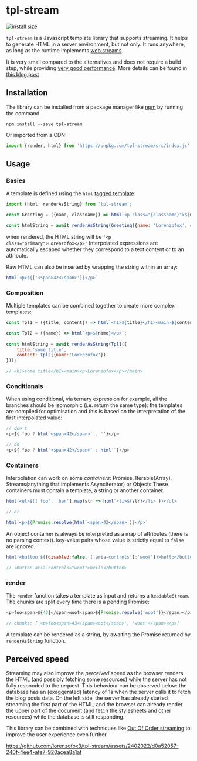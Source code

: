 # tpl-stream

[![install size](https://packagephobia.com/badge?p=tpl-stream)](https://packagephobia.com/result?p=tpl-stream)

``tpl-stream`` is a Javascript template library that supports streaming. It helps to generate HTML in a server environment, but not only. It runs anywhere, as long as the runtime implements [web streams](https://developer.mozilla.org/en-US/docs/Web/API/ReadableStream).

It is very small compared to the alternatives and does not require a build step, while providing [very good performance](./benchmark). More details can be found in [this blog post](https://lorenzofox.dev/posts/html-streaming-part-2/)

## Installation

The library can be installed from a package manager like [npm](https://www.npmjs.com/) by running the command

``npm install --save tpl-stream``

Or imported from a CDN:

```js
import {render, html} from 'https://unpkg.com/tpl-stream/src/index.js';
```

## Usage

### Basics

A template is defined using the ``html`` [tagged template](https://developer.mozilla.org/en-US/docs/Web/JavaScript/Reference/Template_literals#tagged_templates):

```js
import {html, renderAsString} from 'tpl-stream';

const Greeting = ({name, classname}) => html`<p class="{classname}">${name}</p>`;

const htmlString = await renderAsString(Greeting({name: 'Lorenzofox', classname: 'primary'}))

```

when rendered, the HTML string will be ``'<p class="primary">Lorenzofox</p>'``
Interpolated expressions are automatically escaped whether they correspond to a text content or to an attribute.

Raw HTML can also be inserted by wrapping the string within an array:

```js
html`<p>${['<span>42</span>']}</p>`
```

### Composition

Multiple templates can be combined together to create more complex templates:

```js
const Tpl1 = ({title, content}) => html`<h1>${title}</h1><main>${content}</main>`;

const Tpl2 = ({name}) => html`<p>${name}</p>`;
    
const htmlString = await renderAsString(Tpl1({
    title:'some title',
    content: Tpl2({name:'Lorenzofox'})
}));

// <h1>some title</h1><main><p>Lorenzofox</p></main>
```

### Conditionals

When using conditional, via ternary expression for example, all the branches should be isomorphic (i.e. return the same type): the templates are compiled for optimisation and this is based on the interpretation of the first interpolated value:

```js
// don't
<p>${ foo ? html`<span>42</span>` : ''}</p>

// do
<p>${ foo ? html`<span>42</span>` : html``}</p>
```

### Containers

Interpolation can work on some _containers_: Promise, Iterable(Array), Streams(anything that implements AsyncIterator) or Objects
These containers must contain a template, a string or another container.

```js
html`<ul>${['foo', 'bar'].map(str => html`<li>${str}</li>`)}</ul>`

// or 

html`<p>${Promise.resolve(html`<span>42</span>`)}</p>`
```

An object container is always be interpreted as a map of attributes (there is no parsing context). 
key-value pairs whose value is strictly equal to ``false`` are ignored.

```js
html`<button ${{disabled:false, ['aria-controls']:'woot'}}>hello</button>`

// <button aria-controls="woot">hello</button>
```

### render

The ``render`` function takes a template as input and returns a ``ReadableStream``. The chunks are split every time there is a pending Promise: 

```js
<p>foo<span>${43}</span>woot<span>${Promise.resolve('woot')}</span></p>

// chunks: ['<p>foo<span>43</span>woot</span>', 'woot'</span></p>]
```

A template can be rendered as a string, by awaiting the Promise returned by ``renderAsString`` function. 

## Perceived speed

Streaming may also improve the _perceived_ speed as the browser renders the HTML (and possibly fetching some resources) while the server has not fully responded to the request.
This behaviour can be observed below: the database has an (exaggerated) latency of 1s when the server calls it to fetch the blog posts data. On the left side, the server has already started streaming the first part of the HTML, and the browser can already render the upper part of the document (and fetch the stylesheets and other resources) while the database is still responding. 

This library can be combined with techniques like [Out Of Order streaming](https://lamplightdev.com/blog/2024/01/10/streaming-html-out-of-order-without-javascript/) to improve the user experience even further. 



https://github.com/lorenzofox3/tpl-stream/assets/2402022/d0a52057-240f-4ee4-afe7-920acea8a1af



